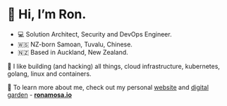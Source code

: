 # 👋 Hi, I’m Ron.

- 💻 Solution Architect, Security and DevOps Engineer.
- 🇼🇸 NZ-born Samoan, Tuvalu, Chinese.
- 🇳🇿 Based in Auckland, New Zealand.

💬 I like building (and hacking) all things, cloud infrastructure, kubernetes, golang, linux and containers.

🌱 To learn more about me, check out my personal [website](https://ronamosa.io) and [digital garden](https://ronamosa.io/docs/) - [**ronamosa.io**](https://ronamosa.io/)

